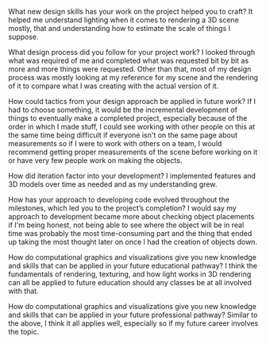 What new design skills has your work on the project helped you to craft?
It helped me understand lighting when it comes to rendering a 3D scene mostly, that and understanding how to estimate the scale of things I suppose.

What design process did you follow for your project work?
I looked through what was required of me and completed what was requested bit by bit as more and more things were requested. Other than that, most of my
design process was mostly looking at my reference for my scene and the rendering of it to compare what I was creating with the actual version of it.

How could tactics from your design approach be applied in future work?
If I had to choose something, it would be the incremental development of things to eventually make a completed project, especially because of the order in which I made stuff, I could see working with other people on this at the same time being difficult if everyone isn't on the same page about measurements so if I were
to work with others on a team, I would recommend getting proper measurements of the scene before working on it or have very few people work on making the
objects.

How did iteration factor into your development?
I implemented features and 3D models over time as needed and as my understanding grew.

How has your approach to developing code evolved throughout the milestones, which led you to the project’s completion?
I would say my approach to development became more about checking object placements if I'm being honest, not being able to see where the object will be in real
time was probably the most time-consuming part and the thing that ended up taking the most thought later on once I had the creation of objects down.

How do computational graphics and visualizations give you new knowledge and skills that can be applied in your future educational pathway?
I think the fundamentals of rendering, texturing, and how light works in 3D rendering can all be applied to future education should any classes be at all
involved with that.

How do computational graphics and visualizations give you new knowledge and skills that can be applied in your future professional pathway?
Similar to the above, I think it all applies well, especially so if my future career involves the topic.
